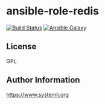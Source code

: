 # ansible-role-redis

[![Build Status](https://travis-ci.org/systemli/ansible-role-skeleton.svg?branch=master)](https://travis-ci.org/systemli/ansible-role-skeleton) [![Ansible Galaxy](http://img.shields.io/badge/ansible--galaxy-skeleton-blue.svg)](https://galaxy.ansible.com/systemli/skeleton/)

## License

GPL

## Author Information

https://www.systemli.org
